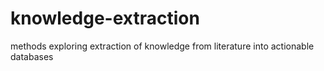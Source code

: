 # knowledge-extraction
methods exploring extraction of knowledge from literature into actionable databases
